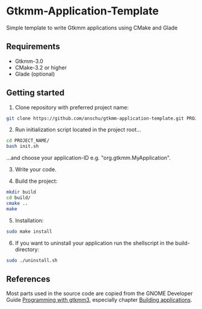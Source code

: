 # Gtkmm-Application-Template

Simple template to write Gtkmm applications using CMake and Glade

## Requirements
* Gtkmm-3.0
* CMake-3.2 or higher
* Glade (optional)

## Getting started
1. Clone repository with preferred project name:
```bash
git clone https://github.com/anschu/gtkmm-application-template.git PROJECT_NAME
```

2. Run initialization script located in the project root...
```bash
cd PROJECT_NAME/
bash init.sh
```
...and choose your application-ID e.g. "org.gtkmm.MyApplication".

3. Write your code.

4. Build the project:
```bash
mkdir build
cd build/
cmake ..
make
```
5. Installation:
```bash
sudo make install
```

6. If you want to uninstall your application run the shellscript in the build-directory:
```bash
sudo ./uninstall.sh
```

## References
Most parts used in the source code are copied from the GNOME Developer Guide [Programming with gtkmm3](https://developer.gnome.org/gtkmm-tutorial/stable/ "Programming with gtkmm3"), especially chapter [Building applications](https://developer.gnome.org/gtkmm-tutorial/stable/chapter-building-applications.html.en "Building applications").
